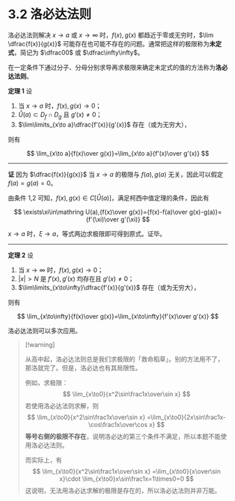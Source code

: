 # 3.2 洛必达法则

洛必达法则解决 $x\to a$ 或 $x\to\infty$ 时，$f(x),g(x)$ 都趋近于零或无穷时，$\lim \dfrac{f(x)}{g(x)}$ 可能存在也可能不存在的问题。通常把这样的极限称为**未定式**，简记为 $\dfrac00$ 或 $\dfrac\infty\infty$。

在一定条件下通过分子、分母分别求导再求极限来确定未定式的值的方法称为**洛必达法则**。

**定理 1** 设

1. 当 $x\to a$ 时，$f(x),g(x)\to0$；
2. $\mathring U(a)\subset D_f\cap D_g$ 且 $g'(x)\ne 0$；
3. $\lim\limits_{x\to a}\dfrac{f'(x)}{g'(x)}$ 存在（或为无穷大），

则有

$$
\lim_{x\to a}{f(x)\over g(x)}=\lim_{x\to a}{f'(x)\over g'(x)}
$$

---

**证** 因为 $\dfrac{f(x)}{g(x)}$ 当 $x\to a$ 的极限与 $f(a),g(a)$ 无关，因此可以假定 $f(a)=g(a)=0$。

由条件 1,2 可知，$f(x),g(x)\in C[\mathring U(a)]$，满足柯西中值定理的条件，因此有

$$
\exists\xi\in\mathring U(a),{f(x)\over g(x)}={f(x)-f(a)\over g(x)-g(a)}={f'(\xi)\over g'(\xi)}
$$

$x\to a$ 时，$\xi\to a$，等式两边求极限即可得到原式。证毕。

---

**定理 2** 设

1. 当 $x\to\infty$ 时，$f(x),g(x)\to0$；
2. $|x|>N$ 是 $f'(x),g'(x)$ 均存在且 $g'(x)\ne 0$；
3. $\lim\limits_{x\to\infty}\dfrac{f'(x)}{g'(x)}$ 存在（或为无穷大），

则有

$$
\lim_{x\to\infty}{f(x)\over g(x)}=\lim_{x\to\infty}{f'(x)\over g'(x)}
$$

洛必达法则可以多次应用。

>  [!warning]
>
> 从高中起，洛必达法则总是我们求极限的「救命稻草」。别的方法用不了，那洛就完了。但是，洛必达也有其局限性。
>
> 例如，求极限：
> $$
> \lim_{x\to0}{x^2\sin\frac1x\over\sin x}
> $$
> 若使用洛必达法则求解，则
> $$
> \lim_{x\to0}{x^2\sin\frac1x\over\sin x}
> =\lim_{x\to0}{2x\sin\frac1x-\cos\frac1x\over\cos x}
> $$
> **等号右侧的极限不存在**，说明洛必达的第三个条件不满足，所以本题不能使用洛必达法则。
>
> 而实际上，有
> $$
> \lim_{x\to0}{x^2\sin\frac1x\over\sin x}
> =\lim_{x\to0}{x\over\sin x}\cdot \lim_{x\to0}x\sin\frac1x=1\times0=0
> $$
> 这说明，无法用洛必达求解的极限是存在的，所以洛必达法则并非万能。 
